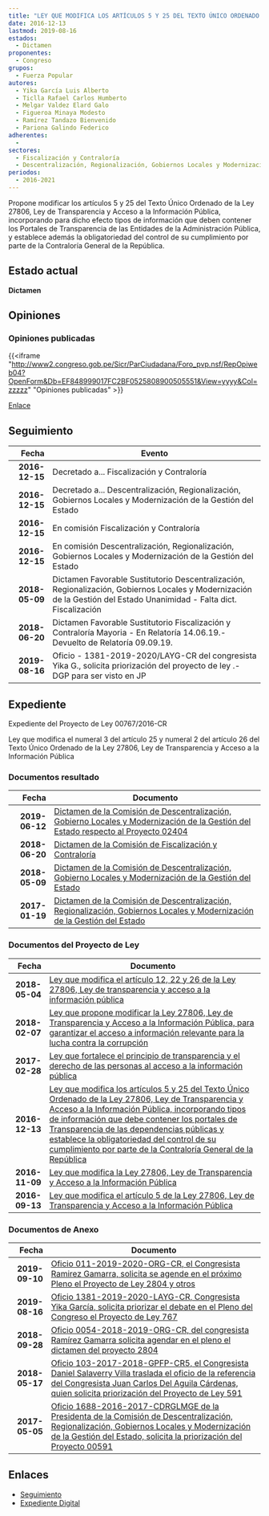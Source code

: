 ```yaml
---
title: "LEY QUE MODIFICA LOS ARTÍCULOS 5 Y 25 DEL TEXTO ÚNICO ORDENADO DE LA LEY 27806, LEY DE TRANSPARENCIA Y ACCESO A LA INFORMACIÓN PÚBLICA, INCORPORANDO TIPOS DE INFORMACIÓN QUE DEBE CONTENER LOS PORTALES DE TRANSPARENCIA DE LAS DEPENDENCIAS PÚBLICAS Y ESTABLECE LA OBLIGATORIEDAD DEL CONTROL DE SU CUMPLIMIENTO POR PARTE DE LA CONTRALORÍA GENERAL DE LA REPÚBLICA"
date: 2016-12-13
lastmod: 2019-08-16
estados: 
  - Dictamen
proponentes: 
  - Congreso
grupos: 
  - Fuerza Popular
autores: 
  - Yika García Luis Alberto
  - Ticlla Rafael Carlos Humberto
  - Melgar Valdez Elard Galo
  - Figueroa Minaya Modesto
  - Ramírez Tandazo Bienvenido
  - Pariona Galindo Federico
adherentes: 
  - 
sectores: 
  - Fiscalización y Contraloría
  - Descentralización, Regionalización, Gobiernos Locales y Modernización de la Gestión del Estado
periodos: 
  - 2016-2021
---
```


Propone modificar los artículos 5 y 25 del Texto Único Ordenado de la Ley 27806, Ley de Transparencia y Acceso a la Información Pública, incorporando para dicho efecto tipos de información que deben contener los Portales de Transparencia de las Entidades de la Administración Pública, y establece además la obligatoriedad del control de su cumplimiento por parte de la Contraloría General de la República.


## Estado actual

**Dictamen**

## Opiniones

### Opiniones publicadas

{{<iframe "http://www2.congreso.gob.pe/Sicr/ParCiudadana/Foro_pvp.nsf/RepOpiweb04?OpenForm&Db=EF848999017FC2BF0525808900505551&View=yyyy&Col=zzzzz" "Opiniones publicadas" >}}

[Enlace](http://www2.congreso.gob.pe/Sicr/ParCiudadana/Foro_pvp.nsf/RepOpiweb04?OpenForm&Db=EF848999017FC2BF0525808900505551&View=yyyy&Col=zzzzz)

## Seguimiento

| Fecha | Evento |
|------:|--------|
| **2016-12-15** | Decretado a... Fiscalización y Contraloría|
| **2016-12-15** | Decretado a... Descentralización, Regionalización, Gobiernos Locales y Modernización de la Gestión del Estado|
| **2016-12-15** | En comisión Fiscalización y Contraloría|
| **2016-12-15** | En comisión Descentralización, Regionalización, Gobiernos Locales y Modernización de la Gestión del Estado|
| **2018-05-09** | Dictamen Favorable Sustitutorio Descentralización, Regionalización, Gobiernos Locales y Modernización de la Gestión del Estado Unanimidad - Falta dict. Fiscalización|
| **2018-06-20** | Dictamen Favorable Sustitutorio Fiscalización y Contraloría Mayoria - En Relatoría 14.06.19.-Devuelto de Relatoría 09.09.19.|
| **2019-08-16** | Oficio - 1381-2019-2020/LAYG-CR del congresista Yika G., solicita priorización del proyecto de ley .-DGP para ser visto en JP|


## Expediente

Expediente del Proyecto de Ley 00767/2016-CR

Ley que modifica el numeral 3 del artículo 25 y numeral 2 del artículo 26 del Texto Único Ordenado de la Ley 27806, Ley de Transparencia y Acceso a la Información Pública


### Documentos resultado

| Fecha | Documento |
|------:|--------|
| **2019-06-12** | [Dictamen de la Comisión de Descentralización, Gobierno Locales y Modernización de la Gestión del Estado respecto al Proyecto 02404](http://www.leyes.congreso.gob.pe/Documentos/2016_2021/Dictamenes/Proyectos_de_Ley/02404DC08MAY20190612.pdf) |
| **2018-06-20** | [Dictamen de la Comisión de Fiscalización y Contraloría](http://www.leyes.congreso.gob.pe/Documentos/2016_2021/Dictamenes/Proyectos_de_Ley/00248DC12MAY20180620.pdf) |
| **2018-05-09** | [Dictamen de la Comisión de Descentralización, Gobierno Locales y Modernización de la Gestión del Estado](http://www.leyes.congreso.gob.pe/Documentos/2016_2021/Dictamenes/Proyectos_de_Ley/00767DC08MAY20180509.pdf) |
| **2017-01-19** | [Dictamen de la Comisión de Descentralización, Regionalización, Gobiernos Locales y Modernización de la Gestión del Estado](http://www.leyes.congreso.gob.pe/Documentos/2016_2021/Dictamenes/Proyectos_de_Ley/00248DC08MAY20170119.pdf) |

### Documentos del Proyecto de Ley

| Fecha | Documento |
|------:|--------|
| **2018-05-04** | [Ley que modifica el artículo 12, 22 y 26 de la Ley 27806, Ley de transparencia y acceso a la información pública](http://www.leyes.congreso.gob.pe/Documentos/2016_2021/Proyectos_de_Ley_y_de_Resoluciones_Legislativas/PL0280420180504..pdf) |
| **2018-02-07** | [Ley que propone modificar la Ley 27806, Ley de Transparencia y Acceso a la Información Pública, para garantizar el acceso a información relevante para la lucha contra la corrupción](http://www.leyes.congreso.gob.pe/Documentos/2016_2021/Proyectos_de_Ley_y_de_Resoluciones_Legislativas/PL0240420180207.pdf) |
| **2017-02-28** | [Ley que fortalece el principio de transparencia y el derecho de las personas al acceso a la información pública](http://www.leyes.congreso.gob.pe/Documentos/2016_2021/Proyectos_de_Ley_y_de_Resoluciones_Legislativas/PL0099520170228.pdf) |
| **2016-12-13** | [Ley que modifica los artículos 5 y 25 del Texto Único Ordenado de la Ley 27806, Ley de Transparencia y Acceso a la Información Pública, incorporando tipos de información que debe contener los portales de Transparencia de las dependencias públicas y establece la obligatoriedad del control de su cumplimiento por parte de la Contraloría General de la República](http://www.leyes.congreso.gob.pe/Documentos/2016_2021/Proyectos_de_Ley_y_de_Resoluciones_Legislativas/PL0076720161213..pdf) |
| **2016-11-09** | [Ley que modifica la Ley 27806, Ley de Transparencia y Acceso a la Información Pública](http://www.leyes.congreso.gob.pe/Documentos/2016_2021/Proyectos_de_Ley_y_de_Resoluciones_Legislativas/PL0059120161109.pdf) |
| **2016-09-13** | [Ley que modifica el artículo 5 de la Ley 27806, Ley de Transparencia y Acceso a la Información Pública](http://www.leyes.congreso.gob.pe/Documentos/2016_2021/Proyectos_de_Ley_y_de_Resoluciones_Legislativas/PL0024820160913..pdf) |

### Documentos de Anexo

| Fecha | Documento |
|------:|--------|
| **2019-09-10** | [Oficio 011-2019-2020-ORG-CR, el Congresista Ramirez Gamarra, solicita se agende en el próximo Pleno el Proyecto de Ley 2804 y otros](http://www.leyes.congreso.gob.pe/Documentos/2016_2021/Oficios/Congresistas/OFICIO-011-2019-2020-ORG-CR.pdf) |
| **2019-08-16** | [Oficio 1381-2019-2020-LAYG-CR, Congresista Yika García, solicita priorizar el debate en el Pleno del Congreso el Proyecto de Ley 767](http://www.leyes.congreso.gob.pe/Documentos/2016_2021/Oficios/Congresistas/OFICIO-1381-2019-2020-LAYG-CR.pdf) |
| **2018-09-28** | [Oficio 0054-2018-2019-ORG-CR, del congresista Ramírez Gamarra solicita agendar en el pleno el dictamen del proyecto 2804](http://www.leyes.congreso.gob.pe/Documentos/2016_2021/Oficios/Congresistas/OFICIO-0054-2018-2019-ORG-CR.pdf) |
| **2018-05-17** | [Oficio 103-2017-2018-GPFP-CR5, el Congresista Daniel Salaverry Villa traslada el oficio de la referencia del Congresista Juan Carlos Del Aguila Cárdenas, quien solicita priorización del Proyecto de Ley 591](http://www.leyes.congreso.gob.pe/Documentos/2016_2021/Oficios/Grupos_Parlamentarios/OFICIO-103-2017-2018-GPFP-CR.pdf) |
| **2017-05-05** | [Oficio 1688-2016-2017-CDRGLMGE de la Presidenta de la Comisión de Descentralización, Regionalización, Gobiernos Locales y Modernización de la Gestión del Estado, solicita la priorización del Proyecto 00591](http://www.leyes.congreso.gob.pe/Documentos/2016_2021/Oficios/Comisiones_Ordinarias/OFICIO-1688-2016-2017-CDRGLMGE.pdf) |

## Enlaces 

- [Seguimiento](http://www2.congreso.gob.pe/Sicr/TraDocEstProc/CLProLey2016.nsf/f7fff46988ca05b1052578e100829cc7/cb40dbc9bb0dc19a0525808800812a9c?OpenDocument)
- [Expediente Digital](http://www2.congreso.gob.pehttp://www2.congreso.gob.pe/Sicr/TraDocEstProc/CLProLey2016.nsf/f7fff46988ca05b1052578e100829cc7/cb40dbc9bb0dc19a0525808800812a9c?OpenDocument&Click=05257FB7005EB655.eb71d0cf91d8294e05256cdf006b5706/$Body/0.1C6C)
